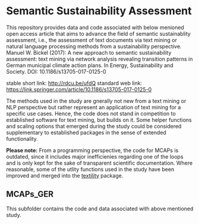 # Semantic Sustainability Assessment
This repository provides data and code associated with below menioned open access article that aims to advance the field of semantic sustainablity assessment, i.e., the assessment of text documents via text mining or natural language processing methods from a sustainability perspective.
Manuel W. Bickel (2017): A new approach to semantic sustainability assessment: text mining via network analysis revealing transition patterns in German municipal climate action plans. In Energy, Sustainability and Society.
DOI: 10.1186/s13705-017-0125-0

stable short link: http://rdcu.be/ufdQ 
standard web link: https://link.springer.com/article/10.1186/s13705-017-0125-0

The methods used in the study are gnerally not new from a text mining or NLP perspective but rather represent an application of text mining for a specific use cases. Hence, the code does not stand in competition to established software for text mining, but builds on it. Some helper functions and scaling options that emerged during the study could be considered supplementary to established packages in the sense of extended functionality.

**Please note:** From a programming perspective, the code for MCAPs is outdated, since it includes major inefficienies regarding one of the loops and is only kept for the sake of transparent scientific documentation. Where reasonable, some of the utlity functions used in the study have been improved and merged into the [textility](https://github.com/manuelbickel/textility) package.


## MCAPs_GER
This subfolder contains the code and data associated with above mentioned study.
